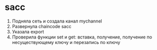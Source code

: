 # saсс
1. Подняла сеть и создала канал mychannel
2. Развернула chaincode sacc
3. Указала export
4. Проверила функции set и get: вставка, получение, получение по несуществующему ключу и перезапись по ключу
